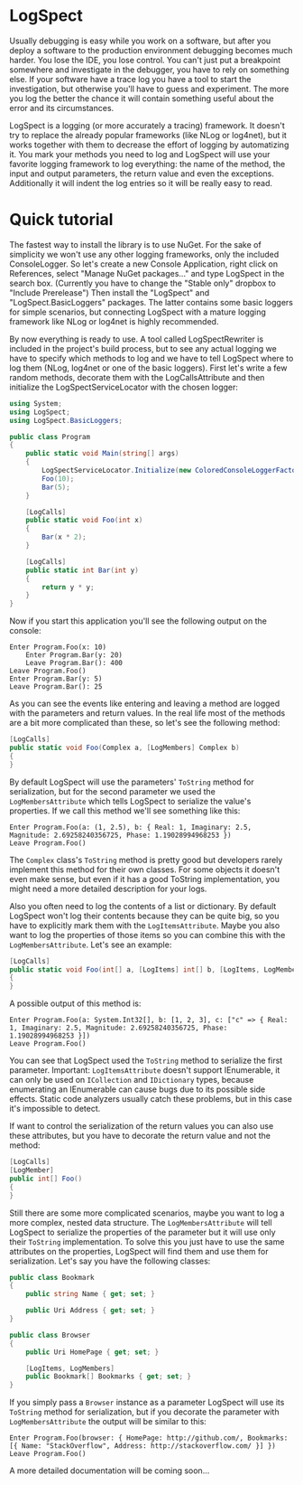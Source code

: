 LogSpect
========

Usually debugging is easy while you work on a software, but after you deploy a software to the production environment debugging becomes much harder. You lose the IDE, you lose control. You can't just put a breakpoint somewhere and investigate in the debugger, you have to rely on something else. If your software have a trace log you have a tool to start the investigation, but otherwise you'll have to guess and experiment. The more you log the better the chance it will contain something useful about the error and its circumstances.

LogSpect is a logging (or more accurately a tracing) framework. It doesn't try to replace the already popular frameworks (like NLog or log4net), but it works together with them to decrease the effort of logging by automatizing it. You mark your methods you need to log and LogSpect will use your favorite logging framework to log everything: the name of the method, the input and output parameters, the return value and even the exceptions. Additionally it will indent the log entries so it will be really easy to read.

# Quick tutorial

The fastest way to install the library is to use NuGet. For the sake of simplicity we won't use any other logging frameworks, only the included ConsoleLogger. So let's create a new Console Application, right click on References, select "Manage NuGet packages..." and type LogSpect in the search box. (Currently you have to change the "Stable only" dropbox to "Include Prerelease") Then install the "LogSpect" and "LogSpect.BasicLoggers" packages. The latter contains some basic loggers for simple scenarios, but connecting LogSpect with a mature logging framework like NLog or log4net is highly recommended.

By now everything is ready to use. A tool called LogSpectRewriter is included in the project's build process, but to see any actual logging we have to specify which methods to log and we have to tell LogSpect where to log them (NLog, log4net or one of the basic loggers). First let's write a few random methods, decorate them with the LogCallsAttribute and then initialize the LogSpectServiceLocator with the chosen logger:

```C#
using System;
using LogSpect;
using LogSpect.BasicLoggers;

public class Program
{
    public static void Main(string[] args)
    {
        LogSpectServiceLocator.Initialize(new ColoredConsoleLoggerFactory());
        Foo(10);
        Bar(5);
    }

    [LogCalls]
    public static void Foo(int x)
    {
        Bar(x * 2);
    }

    [LogCalls]
    public static int Bar(int y)
    {
        return y * y;
    }
}
```

Now if you start this application you'll see the following output on the console:

```
Enter Program.Foo(x: 10)
    Enter Program.Bar(y: 20)
    Leave Program.Bar(): 400
Leave Program.Foo()
Enter Program.Bar(y: 5)
Leave Program.Bar(): 25
```

As you can see the events like entering and leaving a method are logged with the parameters and return values. In the real life most of the methods are a bit more complicated than these, so let's see the following method:

```C#
[LogCalls]
public static void Foo(Complex a, [LogMembers] Complex b) 
{
}
```

By default LogSpect will use the parameters' `ToString` method for serialization, but for the second parameter we used the `LogMembersAttribute` which tells LogSpect to serialize the value's properties. If we call this method we'll see something like this:

```
Enter Program.Foo(a: (1, 2.5), b: { Real: 1, Imaginary: 2.5, Magnitude: 2.69258240356725, Phase: 1.19028994968253 })
Leave Program.Foo()
```

The `Complex` class's `ToString` method is pretty good but developers rarely implement this method for their own classes. For some objects it doesn't even make sense, but even if it has a good ToString implementation, you might need a more detailed description for your logs.

Also you often need to log the contents of a list or dictionary. By default LogSpect won't log their contents because they can be quite big, so you have to explicitly mark them with the `LogItemsAttribute`. Maybe you also want to log the properties of those items so you can combine this with the `LogMembersAttribute`. Let's see an example:

```C#
[LogCalls]
public static void Foo(int[] a, [LogItems] int[] b, [LogItems, LogMembers] Dictionary<string, Complex> c)
{
}
```

A possible output of this method is:

```
Enter Program.Foo(a: System.Int32[], b: [1, 2, 3], c: ["c" => { Real: 1, Imaginary: 2.5, Magnitude: 2.69258240356725, Phase: 1.19028994968253 }])
Leave Program.Foo()
```

You can see that LogSpect used the `ToString` method to serialize the first parameter. Important: `LogItemsAttribute` doesn't support IEnumerable, it can only be used on `ICollection` and `IDictionary` types, because enumerating an IEnumerable can cause bugs due to its possible side effects. Static code analyzers usually catch these problems, but in this case it's impossible to detect.

If want to control the serialization of the return values you can also use these attributes, but you have to decorate the return value and not the method:

```C#
[LogCalls]
[LogMember]
public int[] Foo()
{
}
```

Still there are some more complicated scenarios, maybe you want to log a more complex, nested data structure. The `LogMembersAttribute` will tell LogSpect to serialize the properties of the parameter but it will use only their `ToString` implementation. To solve this you just have to use the same attributes on the properties, LogSpect will find them and use them for serialization. Let's say you have the following classes:

```C#
public class Bookmark
{
    public string Name { get; set; }

    public Uri Address { get; set; }
}

public class Browser
{
    public Uri HomePage { get; set; }

    [LogItems, LogMembers]
    public Bookmark[] Bookmarks { get; set; }
}
```

If you simply pass a `Browser` instance as a parameter LogSpect will use its `ToString` method for serialization, but if you decorate the parameter with `LogMembersAttribute` the output will be similar to this:

```
Enter Program.Foo(browser: { HomePage: http://github.com/, Bookmarks: [{ Name: "StackOverflow", Address: http://stackoverflow.com/ }] })
Leave Program.Foo()
```

A more detailed documentation will be coming soon...